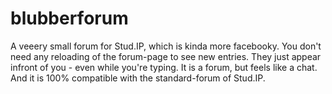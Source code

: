 blubberforum
============

A veeery small forum for Stud.IP, which is kinda more facebooky. You don't need any reloading of the forum-page to see new entries. They just appear infront of you - even while you're typing. It is a forum, but feels like a chat. And it is 100% compatible with the standard-forum of Stud.IP.